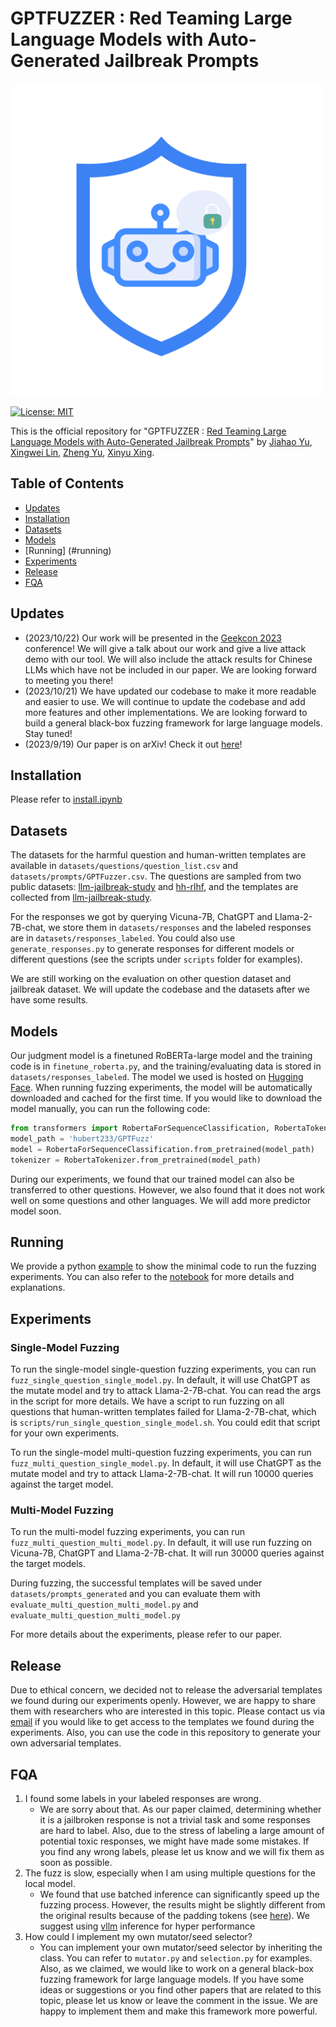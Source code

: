 # GPTFUZZER : Red Teaming Large Language Models with Auto-Generated Jailbreak Prompts

<img src="./sources/icon.png" width=500>

[![License: MIT](https://img.shields.io/badge/License-MIT-yellow.svg)](https://opensource.org/licenses/MIT)

This is the official repository for "GPTFUZZER : [Red Teaming Large Language Models with Auto-Generated Jailbreak Prompts](https://arxiv.org/pdf/2309.10253.pdf)" by [Jiahao Yu](https://sherdencooper.github.io/), [Xingwei Lin](https://scholar.google.com/citations?user=Zv_rC0AAAAAJ&hl=en), [Zheng Yu](http://www.dataisland.org/), [Xinyu Xing](http://xinyuxing.org/).

## Table of Contents

- [Updates](#updates)
- [Installation](#installation)
- [Datasets](#datasets)
- [Models](#models)
- [Running] (#running)
- [Experiments](#experiments)
- [Release](#release)
- [FQA](#fqa)

## Updates
- (2023/10/22) Our work will be presented in the [Geekcon 2023](https://geekcon.darknavy.com/2023/china/en/index.html) conference! We will give a talk about our work and give a live attack demo with our tool. We will also include the attack results for Chinese LLMs which have not be included in our paper. We are looking forward to meeting you there!
- (2023/10/21) We have updated our codebase to make it more readable and easier to use. We will continue to update the codebase and add more features and other implementations. We are looking forward to build a general black-box fuzzing framework for large language models. Stay tuned!
- (2023/9/19) Our paper is on arXiv! Check it out [here](https://arxiv.org/pdf/2309.10253.pdf)!

## Installation

Please refer to [install.ipynb](./install.ipynb)

## Datasets
The datasets for the harmful question and human-written templates are available in `datasets/questions/question_list.csv` and `datasets/prompts/GPTFuzzer.csv`. The questions are sampled from two public datasets: [llm-jailbreak-study](https://sites.google.com/view/llm-jailbreak-study) and [hh-rlhf](https://huggingface.co/datasets/Anthropic/hh-rlhf), and the templates are collected from [llm-jailbreak-study](https://sites.google.com/view/llm-jailbreak-study).

For the responses we got by querying Vicuna-7B, ChatGPT and Llama-2-7B-chat, we store them in `datasets/responses` and the labeled responses are in `datasets/responses_labeled`. You could also use `generate_responses.py` to generate responses for different models or different questions (see the scripts under `scripts` folder for examples).

We are still working on the evaluation on other question dataset and jailbreak dataset. We will update the codebase and the datasets after we have some results.
## Models

Our judgment model is a finetuned RoBERTa-large model and the training code is in `finetune_roberta.py`, and the training/evaluating data is stored in `datasets/responses_labeled`. The model we used is hosted on [Hugging Face](https://huggingface.co/hubert233/GPTFuzz). When running fuzzing experiments, the model will be automatically downloaded and cached for the first time. If you would like to download the model manually, you can run the following code:

```python
from transformers import RobertaForSequenceClassification, RobertaTokenizer
model_path = 'hubert233/GPTFuzz'
model = RobertaForSequenceClassification.from_pretrained(model_path)
tokenizer = RobertaTokenizer.from_pretrained(model_path)
```
During our experiments, we found that our trained model can also be transferred to other questions. However, we also found that it does not work well on some questions and other languages. We will add more predictor model soon.

## Running
We provide a python [example](./gptfuzz.py) to show the minimal code to run the fuzzing experiments. You can also refer to the [notebook](./gptfuzz.ipynb) for more details and explanations.

## Experiments 

### Single-Model Fuzzing
To run the single-model single-question fuzzing experiments, you can run `fuzz_single_question_single_model.py`. In default, it will use ChatGPT as the mutate model and try to attack Llama-2-7B-chat. You can read the args in the script for more details. We have a script to run fuzzing on all questions that human-written templates failed for Llama-2-7B-chat, which is `scripts/run_single_question_single_model.sh`. You could edit that script for your own experiments.

To run the single-model multi-question fuzzing experiments, you can run `fuzz_multi_question_single_model.py`. In default, it will use ChatGPT as the mutate model and try to attack Llama-2-7B-chat. It will run 10000 queries against the target model. 

### Multi-Model Fuzzing
To run the multi-model fuzzing experiments, you can run `fuzz_multi_question_multi_model.py`. In default, it will use run fuzzing on Vicuna-7B, ChatGPT and Llama-2-7B-chat. It will run 30000 queries against the target models.

During fuzzing, the successful templates will be saved under `datasets/prompts_generated` and you can evaluate them with `evaluate_multi_question_multi_model.py` and `evaluate_multi_question_multi_model.py`

For more details about the experiments, please refer to our paper.
## Release

Due to ethical concern, we decided not to release the adversarial templates we found during our experiments openly. However, we are happy to share them with researchers who are interested in this topic. Please contact us via [email](mailto:jiahao.yu@northwestern.edu) if you would like to get access to the templates we found during the experiments. Also, you can use the code in this repository to generate your own adversarial templates.

## FQA
1. I found some labels in your labeled responses are wrong.
    - We are sorry about that. As our paper claimed, determining whether it is a jailbroken response is not a trivial task and some responses are hard to label. Also, due to the stress of labeling a large amount of potential toxic responses, we might have made some mistakes. If you find any wrong labels, please let us know and we will fix them as soon as possible.
2. The fuzz is slow, especially when I am using multiple questions for the local model.
    - We found that use batched inference can significantly speed up the fuzzing process. However, the results might be slightly different from the original results because of the padding tokens (see [here](https://github.com/tloen/alpaca-lora/issues/20)). We suggest using [vllm](https://github.com/vllm-project/vllm) inference for hyper performance
3. How could I implement my own mutator/seed selector?
    - You can implement your own mutator/seed selector by inheriting the class. You can refer to `mutator.py` and `selection.py` for examples.
    Also, as we claimed, we would like to work on a general black-box fuzzing framework for large language models. If you have some ideas or suggestions or you find other papers that are related to this topic, please let us know or leave the comment in the issue. We are happy to implement them and make this framework more powerful.